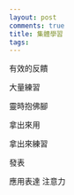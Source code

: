 ```yaml
---
layout: post
comments: true
title: 集體學習
tags: 
---
```

有效的反饋

大量練習

靈時抱佛腳

拿出來用

拿出來練習

發表

應用表達 注意力

